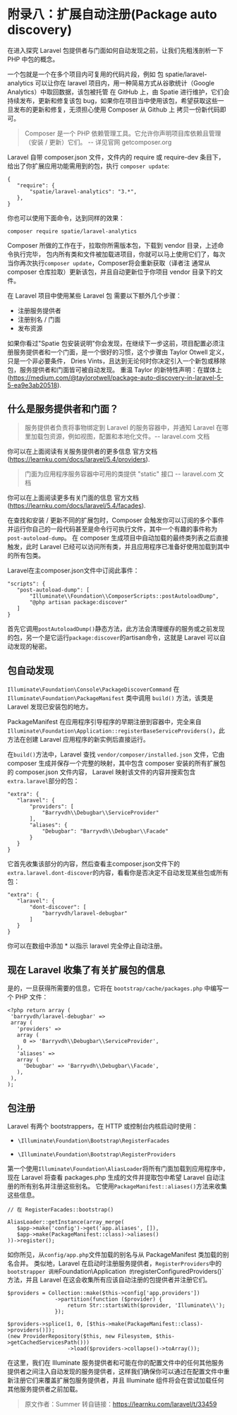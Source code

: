 # 附录八：扩展自动注册(Package auto discovery)

在进入探究 Laravel 包提供者与门面如何自动发现之前，让我们先粗浅剖析一下 PHP 中包的概念。

一个包就是一个在多个项目内可复用的代码片段，例如 包 spatie/laravel-analytics 可以让你在 laravel 项目内，用一种简易方式从谷歌统计（Google Analytics）中取回数据，该包被托管 在 GitHub 上，由 Spatie 进行维护，它们会持续发布，更新和修复该包 bug，如果你在项目当中使用该包，希望获取这些一旦发布的更新和修复，无须担心使用 Composer 从 Github 上 拷贝一份新代码即可。

> Composer 是一个 PHP 依赖管理工具。它允许你声明项目库依赖且管理（安装 / 更新）它们。 -- 详见官网 getcomposer.org

Laravel 自带 composer.json 文件，文件内的 require 或 require-dev 条目下，给出了你扩展应用功能需用到的包，执行 `composer update`:

```
{
   "require": {
       "spatie/laravel-analytics": "3.*",
   },
}
```

你也可以使用下面命令，达到同样的效果：

```
composer require spatie/laravel-analytics
```

Composer 所做的工作在于，拉取你所需版本包，下载到  vendor 目录，上述命令执行完毕， 包内所有类和文件被加载进项目，你就可以马上使用它们了，每次当你再次执行`composer update`，Composer将会重新获取（译者注 通常从 composer 仓库拉取）更新该包，并且自动更新位于你项目  vendor 目录下的文件。

在 Laravel 项目中使用某些 Laravel 包 需要以下额外几个步骤：

- 注册服务提供者
- 注册别名 / 门面
- 发布资源

如果你看过"Spatie 包安装说明"你会发现，在继续下一步这前，项目配置必须注册服务提供者和一个门面，是一个很好的习惯，这个步骤由 Taylor Otwell 定义，只是一个非必要条件， Dries Vints，且达到无论何时你决定引入一个新包或移除包，服务提供者和门面皆可被自动发现。
重温 Taylor 的新特性声明：在媒体上(https://medium.com/@taylorotwell/package-auto-discovery-in-laravel-5-5-ea9e3ab20518).

## 什么是服务提供者和门面？

> 服务提供者负责将事物绑定到 Laravel 的服务容器中，并通知 Laravel 在哪里加载包资源，例如视图，配置和本地化文件。-- laravel.com 文档

你可以在上面阅读有关服务提供者的更多信息 官方文档(https://learnku.com/docs/laravel/5.4/providers).

> 门面为应用程序服务容器中可用的类提供 "static" 接口 -- laravel.com 文档

你可以在上面阅读更多有关门面的信息 官方文档(https://learnku.com/docs/laravel/5.4/facades).

在查找和安装 / 更新不同的扩展包时，Composer 会触发你可以订阅的多个事件并运行你自己的一段代码甚至是命令行可执行文件，其中一个有趣的事件称为`post-autoload-dump`。 在 composer 生成项目中自动加载的最终类列表之后直接触发，此时 Laravel 已经可以访问所有类，并且应用程序已准备好使用加载到其中的所有包类。

Laravel在主composer.json文件中订阅此事件：

```
"scripts": {
   "post-autoload-dump": [
       "Illuminate\\Foundation\\ComposerScripts::postAutoloadDump",
       "@php artisan package:discover"
   ]
}
```

首先它调用`postAutoloadDump()`静态方法，此方法会清理缓存的服务或之前发现的包，另一个是它运行`package:discover`的artisan命令，这就是 Laravel 可以自动发现的秘密。


## 包自动发现

`Illuminate\Foundation\Console\PackageDiscoverCommand` 在 `Illuminate\Foundation\PackageManifest` 类中调用 `build()` 方法，该类是 Laravel 发现已安装包的地方。

PackageManifest 在应用程序引导程序的早期注册到容器中，完全来自 `Illuminate\Foundation\Application::registerBaseServiceProviders()`，此方法在创建 Laravel 应用程序的新实例后直接运行。

在`build()`方法中，Laravel 查找 `vendor/composer/installed.json` 文件，它由 composer 生成并保存一个完整的映射，其中包含 composer 安装的所有扩展包的 composer.json 文件内容， Laravel 映射该文件的内容并搜索包含`extra.laravel`部分的包：

```
"extra": {
   "laravel": {
       "providers": [
           "Barryvdh\\Debugbar\\ServiceProvider"
       ],
       "aliases": {
           "Debugbar": "Barryvdh\\Debugbar\\Facade"
       }
   }
}
```

它首先收集该部分的内容，然后查看主composer.json文件下的`extra.laravel.dont-discover`的内容，看看你是否决定不自动发现某些包或所有包：

```
"extra": {
   "laravel": {
       "dont-discover": [
           "barryvdh/laravel-debugbar"
       ]
   }
}
```

你可以在数组中添加 * 以指示 laravel 完全停止自动注册。

## 现在 Laravel 收集了有关扩展包的信息

是的，一旦获得所需要的信息，它将在 `bootstrap/cache/packages.php` 中编写一个 PHP 文件：

```
<?php return array (
 'barryvdh/laravel-debugbar' =>
 array (
   'providers' =>
   array (
     0 => 'Barryvdh\\Debugbar\\ServiceProvider',
   ),
   'aliases' =>
   array (
     'Debugbar' => 'Barryvdh\\Debugbar\\Facade',
   ),
 ),
);
```

## 包注册

Laravel 有两个 bootstrappers，在 HTTP 或控制台内核启动时使用：

- `\Illuminate\Foundation\Bootstrap\RegisterFacades`

- `\Illuminate\Foundation\Bootstrap\RegisterProviders`

第一个使用`Illuminate\Foundation\AliasLoader`将所有门面加载到应用程序中，现在 Laravel 将查看 packages.php 生成的文件并提取包中希望 Laravel 自动注册的所有别名并注册这些别名。 它使用`PackageManifest::aliases()`方法来收集这些信息。

```
// 在 RegisterFacades::bootstrap()

AliasLoader::getInstance(array_merge(
   $app->make('config')->get('app.aliases', []),
   $app->make(PackageManifest::class)->aliases()
))->register();
```

如你所见，从`config/app.php`文件加载的别名与从 PackageManifest 类加载的别名合并。
类似地，Laravel 在启动时注册服务提供者，`RegisterProviders`中的`bootstrapper 调用`Foundation\Application` 的`registerConfiguredProviders()` 方法，并且 Laravel 在这会收集所有应该自动注册的包提供者并注册它们。

```
$providers = Collection::make($this->config['app.providers'])
               ->partition(function ($provider) {
                   return Str::startsWith($provider, 'Illuminate\\');
               });

$providers->splice(1, 0, [$this->make(PackageManifest::class)->providers()]);
(new ProviderRepository($this, new Filesystem, $this->getCachedServicesPath()))
                   ->load($providers->collapse()->toArray());
```

在这里，我们在 Illuminate 服务提供者和可能在你的配置文件中的任何其他服务提供者之间注入自动发现的服务提供者，这样我们确保你可以通过在配置文件中重新注册它们来覆盖扩展包服务提供者，并且 Illuminate 组件将会在尝试加载任何其他服务提供者之前加载。

>原文作者：Summer
>转自链接：https://learnku.com/laravel/t/33459